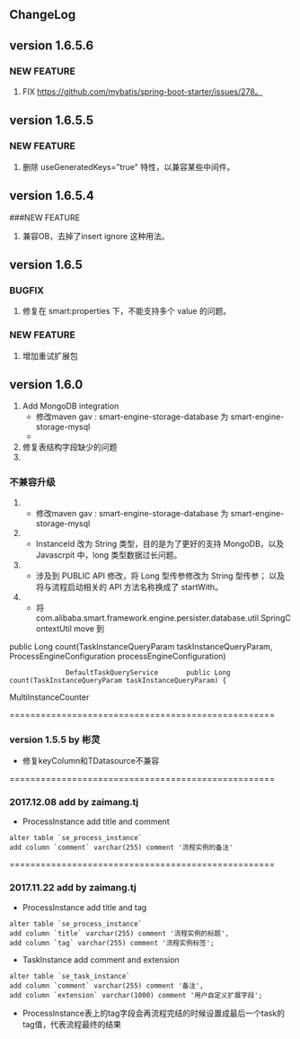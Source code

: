 ## ChangeLog

## version 1.6.5.6
### NEW FEATURE
1. FIX https://github.com/mybatis/spring-boot-starter/issues/278。



## version 1.6.5.5
### NEW FEATURE
1. 删除 useGeneratedKeys="true" 特性，以兼容某些中间件。

## version 1.6.5.4
###NEW FEATURE
1. 兼容OB，去掉了insert ignore 这种用法。


## version 1.6.5
### BUGFIX
1. 修复在 smart:properties 下，不能支持多个 value 的问题。 
### NEW FEATURE
1. 增加重试扩展包

## version 1.6.0 


1. Add MongoDB integration
    * 修改maven gav : smart-engine-storage-database 为 smart-engine-storage-mysql
    * 
2. 修复表结构字段缺少的问题
3. 


### 不兼容升级
1. * 修改maven gav : smart-engine-storage-database 为 smart-engine-storage-mysql
2. * InstanceId 改为 String 类型，目的是为了更好的支持 MongoDB，以及 Javascrpit 中，long 类型数据过长问题。
3. * 涉及到 PUBLIC API 修改，将 Long 型传参修改为 String 型传参； 以及将与流程启动相关的 API 方法名称换成了 startWith。
4. * 将com.alibaba.smart.framework.engine.persister.database.util.SpringContextUtil move 到

public Long count(TaskInstanceQueryParam taskInstanceQueryParam,
                      ProcessEngineConfiguration processEngineConfiguration)
                      
                  DefaultTaskQueryService       public Long count(TaskInstanceQueryParam taskInstanceQueryParam) {
MultiInstanceCounter

===================================================



### version 1.5.5 by 彬灵
* 修复keyColumn和TDatasource不兼容

===================================================


### 2017.12.08 add by zaimang.tj
* ProcessInstance add title and comment
```
alter table `se_process_instance`
add column `comment` varchar(255) comment '流程实例的备注'
```

===================================================

### 2017.11.22 add by zaimang.tj

* ProcessInstance add title and tag
```
alter table `se_process_instance`
add column `title` varchar(255) comment '流程实例的标题',
add column `tag` varchar(255) comment '流程实例标签';
```
* TaskInstance add comment and extension
```
alter table `se_task_instance`
add column `comment` varchar(255) comment '备注',
add column `extension` varchar(1000) comment '用户自定义扩展字段';
```


* ProcessInstance表上的tag字段会再流程完结的时候设置成最后一个task的tag值，代表流程最终的结果

